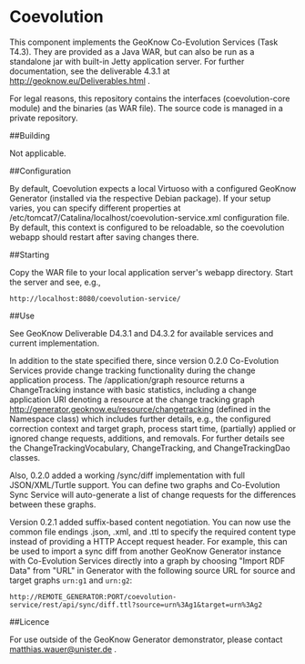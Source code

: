 Coevolution
===========

This component implements the GeoKnow Co-Evolution Services (Task T4.3). They are provided as a Java WAR, but can also be run as a standalone jar with built-in Jetty application server. For further documentation, see the deliverable 4.3.1 at http://geoknow.eu/Deliverables.html .

For legal reasons, this repository contains the interfaces (coevolution-core module) and the binaries (as WAR file). The source code is managed in a private repository.

##Building

Not applicable.

##Configuration

By default, Coevolution expects a local Virtuoso with a configured GeoKnow Generator (installed via the respective Debian package). If your setup varies, you can specify different properties at /etc/tomcat7/Catalina/localhost/coevolution-service.xml configuration file. By default, this context is configured to be reloadable, so the coevolution webapp should restart after saving changes there.

##Starting

Copy the WAR file to your local application server's webapp directory. Start the server and see, e.g.,

	http://localhost:8080/coevolution-service/
	
##Use

See GeoKnow Deliverable D4.3.1 and D4.3.2 for available services and current implementation.

In addition to the state specified there, since version 0.2.0 Co-Evolution Services provide change tracking functionality during the change application process. The /application/graph resource returns a ChangeTracking instance with basic statistics, including a change application URI denoting a resource at the change tracking graph http://generator.geoknow.eu/resource/changetracking (defined in the Namespace class) which includes further details, e.g., the configured correction context and target graph, process start time, (partially) applied or ignored change requests, additions, and removals. For further details see the ChangeTrackingVocabulary, ChangeTracking, and ChangeTrackingDao classes.

Also, 0.2.0 added a working /sync/diff implementation with full JSON/XML/Turtle support. You can define two graphs and Co-Evolution Sync Service will auto-generate a list of change requests for the differences between these graphs.

Version 0.2.1 added suffix-based content negotiation. You can now use the common file endings .json, .xml, and .ttl to specify the required content type instead of providing a HTTP Accept request header. For example, this can be used to import a sync diff from another GeoKnow Generator instance with Co-Evolution Services directly into a graph by choosing "Import RDF Data" from "URL" in Generator with the following source URL for source and target graphs ``urn:g1`` and ``urn:g2``:

	http://REMOTE_GENERATOR:PORT/coevolution-service/rest/api/sync/diff.ttl?source=urn%3Ag1&target=urn%3Ag2
	
##Licence

For use outside of the GeoKnow Generator demonstrator, please contact matthias.wauer@unister.de .